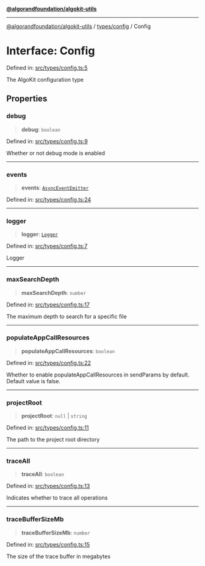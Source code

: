 [**@algorandfoundation/algokit-utils**](../../../README.md)

***

[@algorandfoundation/algokit-utils](../../../README.md) / [types/config](../README.md) / Config

# Interface: Config

Defined in: [src/types/config.ts:5](https://github.com/algorandfoundation/algokit-utils-ts/blob/main/src/types/config.ts#L5)

The AlgoKit configuration type

## Properties

### debug

> **debug**: `boolean`

Defined in: [src/types/config.ts:9](https://github.com/algorandfoundation/algokit-utils-ts/blob/main/src/types/config.ts#L9)

Whether or not debug mode is enabled

***

### events

> **events**: [`AsyncEventEmitter`](../../async-event-emitter/classes/AsyncEventEmitter.md)

Defined in: [src/types/config.ts:24](https://github.com/algorandfoundation/algokit-utils-ts/blob/main/src/types/config.ts#L24)

***

### logger

> **logger**: [`Logger`](../../logging/type-aliases/Logger.md)

Defined in: [src/types/config.ts:7](https://github.com/algorandfoundation/algokit-utils-ts/blob/main/src/types/config.ts#L7)

Logger

***

### maxSearchDepth

> **maxSearchDepth**: `number`

Defined in: [src/types/config.ts:17](https://github.com/algorandfoundation/algokit-utils-ts/blob/main/src/types/config.ts#L17)

The maximum depth to search for a specific file

***

### populateAppCallResources

> **populateAppCallResources**: `boolean`

Defined in: [src/types/config.ts:22](https://github.com/algorandfoundation/algokit-utils-ts/blob/main/src/types/config.ts#L22)

Whether to enable populateAppCallResources in sendParams by default.
Default value is false.

***

### projectRoot

> **projectRoot**: `null` \| `string`

Defined in: [src/types/config.ts:11](https://github.com/algorandfoundation/algokit-utils-ts/blob/main/src/types/config.ts#L11)

The path to the project root directory

***

### traceAll

> **traceAll**: `boolean`

Defined in: [src/types/config.ts:13](https://github.com/algorandfoundation/algokit-utils-ts/blob/main/src/types/config.ts#L13)

Indicates whether to trace all operations

***

### traceBufferSizeMb

> **traceBufferSizeMb**: `number`

Defined in: [src/types/config.ts:15](https://github.com/algorandfoundation/algokit-utils-ts/blob/main/src/types/config.ts#L15)

The size of the trace buffer in megabytes
